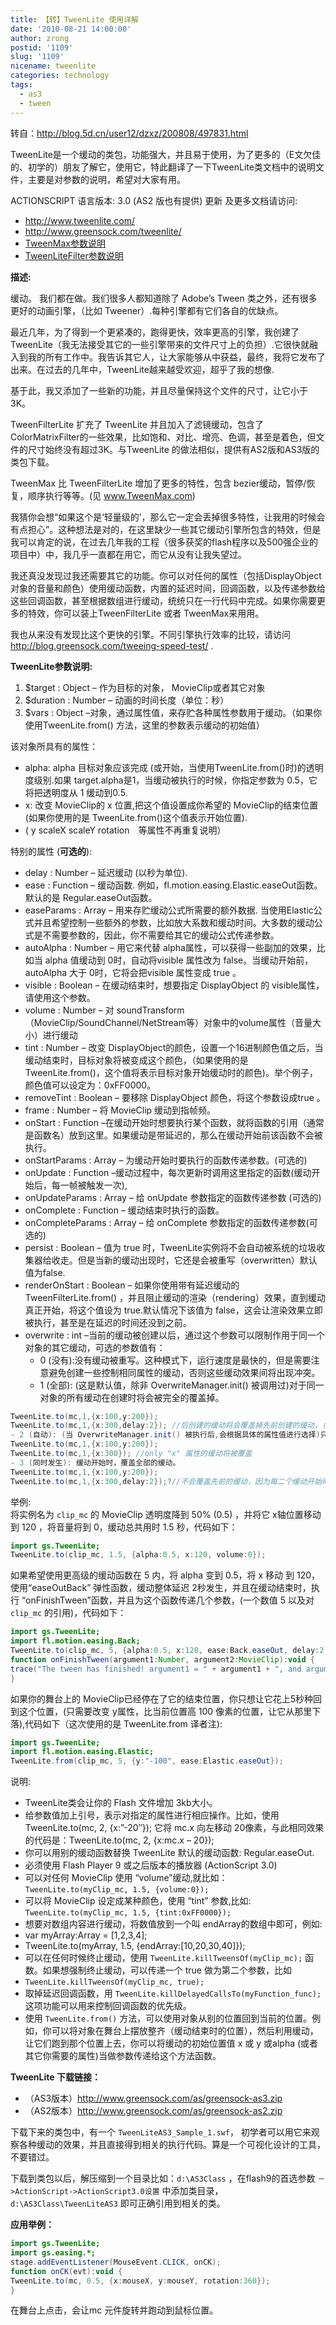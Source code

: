 ```yaml
---
title: 【转】TweenLite 使用详解
date: '2010-08-21 14:00:00'
author: zrong
postid: '1109'
slug: '1109'
nicename: tweenlite
categories: technology
tags:
  - as3
  - tween
---
```


转自：<http://blog.5d.cn/user12/dzxz/200808/497831.html>

TweenLite是一个缓动的类包，功能强大，并且易于使用，为了更多的（E文欠佳的、初学的）朋友了解它，使用它，特此翻译了一下TweenLite类文档中的说明文件，主要是对参数的说明，希望对大家有用。

ACTIONSCRIPT 语言版本: 3.0 (AS2 版也有提供)  更新 及更多文档请访问:

- <http://www.tweenlite.com/>
- <http://www.greensock.com/tweenlite/>
- [TweenMax参数说明](https://blog.zengrong.net/post/1125.html)
- [TweenLiteFilter参数说明](https://blog.zengrong.net/post/1126.html)

<!--more-->

**描述:**  

缓动。 我们都在做。我们很多人都知道除了 Adobe’s Tween 类之外，还有很多更好的动画引擎，（比如 Tweener）.每种引擎都有它们各自的优缺点。  

最近几年，为了得到一个更紧凑的，跑得更快，效率更高的引擎，我创建了TweenLite（我无法接受其它的一些引擎带来的文件尺寸上的负担）.它很快就融入到我的所有工作中。我告诉其它人，让大家能够从中获益，最终，我将它发布了出来。在过去的几年中，TweenLite越来越受欢迎，超乎了我的想像.  

基于此，我又添加了一些新的功能，并且尽量保持这个文件的尺寸，让它小于3K。

TweenFilterLite 扩充了 TweenLite 并且加入了滤镜缓动，包含了ColorMatrixFilter的一些效果，比如饱和、对比、增亮、色调，甚至是着色，但文件的尺寸始终没有超过3K。与TweenLite 的做法相似，提供有AS2版和AS3版的类包下载。  

TweenMax 比 TweenFilterLite 增加了更多的特性，包含 bezier缓动，暂停/恢复，顺序执行等等。(见 www.TweenMax.com)  

我猜你会想“如果这个是‘轻量级的’，那么它一定会丢掉很多特性，让我用的时候会有点担心”。这种想法是对的，在这里缺少一些其它缓动引擎所包含的特效，但是我可以肯定的说，在过去几年我的工程（很多获奖的flash程序以及500强企业的项目中）中，我几乎一直都在用它，而它从没有让我失望过。  

我还真没发现过我还需要其它的功能。你可以对任何的属性（包括DisplayObject对象的音量和颜色）使用缓动函数，内置的延迟时间，回调函数，以及传递参数给这些回调函数，甚至根据数组进行缓动，统统只在一行代码中完成。如果你需要更多的特效，你可以装上TweenFilterLite 或者 TweenMax来用用。  

我也从来没有发现比这个更快的引擎。不同引擎执行效率的比较，请访问 <http://blog.greensock.com/tweeing-speed-test/> .

**TweenLite参数说明:**

1.  $target : Object – 作为目标的对象， MovieClip或者其它对象
2.  $duration : Number – 动画的时间长度（单位：秒）
3.  $vars : Object –对象，通过属性值，来存贮各种属性参数用于缓动。（如果你使用TweenLite.from() 方法，这里的参数表示缓动的初始值）

该对象所具有的属性：

-   alpha: alpha 目标对象应该完成 (或开始，当使用TweenLite.from()时)的透明度级别.如果 target.alpha是1，当缓动被执行的时候，你指定参数为 0.5，它将把透明度从 1 缓动到0.5.
-   x: 改变 MovieClip的 x 位置,把这个值设置成你希望的 MovieClip的结束位置(如果你使用的是 TweenLite.from()这个值表示开始位置).
-   ( y scaleX scaleY rotation　等属性不再重复说明）

特别的属性 (**可选的**):

-   delay : Number – 延迟缓动 (以秒为单位).
-   ease : Function – 缓动函数. 例如，fl.motion.easing.Elastic.easeOut函数。默认的是 Regular.easeOut函数。
-   easeParams : Array – 用来存贮缓动公式所需要的额外数据. 当使用Elastic公式并且希望控制一些额外的参数，比如放大系数和缓动时间。大多数的缓动公式是不需要参数的，因此，你不需要给其它的缓动公式传递参数。
-   autoAlpha : Number – 用它来代替 alpha属性，可以获得一些副加的效果，比如当 alpha 值缓动到 0时，自动将visible 属性改为 false。当缓动开始前，autoAlpha 大于 0时，它将会把visible 属性变成 true 。
-   visible : Boolean – 在缓动结束时，想要指定 DisplayObject 的 visible属性，请使用这个参数。
-   volume : Number – 对 soundTransform（MovieClip/SoundChannel/NetStream等）对象中的volume属性（音量大小）进行缓动
-   tint : Number – 改变 DisplayObject的颜色，设置一个16进制颜色值之后，当缓动结束时，目标对象将被变成这个颜色，（如果使用的是TweenLite.from()，这个值将表示目标对象开始缓动时的颜色)。举个例子，颜色值可以设定为：0xFF0000。
-   removeTint : Boolean – 要移除 DisplayObject 颜色，将这个参数设成true 。
-   frame : Number – 将 MovieClip 缓动到指帧频。
-   onStart : Function –在缓动开始时想要执行某个函数，就将函数的引用（通常是函数名）放到这里。如果缓动是带延迟的，那么在缓动开始前该函数不会被执行。
-   onStartParams : Array – 为缓动开始时要执行的函数传递参数。(可选的)
-   onUpdate : Function –缓动过程中，每次更新时调用这里指定的函数(缓动开始后，每一帧被触发一次),
-   onUpdateParams : Array – 给 onUpdate 参数指定的函数传递参数 (可选的)
-   onComplete : Function – 缓动结束时执行的函数。
-   onCompleteParams : Array – 给 onComplete 参数指定的函数传递参数(可选的)
-   persist : Boolean – 值为 true 时，TweenLite实例将不会自动被系统的垃圾收集器给收走。但是当新的缓动出现时，它还是会被重写（overwritten）默认值为false.
-   renderOnStart : Boolean – 如果你使用带有延迟缓动的TweenFilterLite.from() ，并且阻止缓动的渲染（rendering）效果，直到缓动真正开始，将这个值设为 true.默认情况下该值为 false，这会让渲染效果立即被执行，甚至是在延迟的时间还没到之前。
-   overwrite : int –当前的缓动被创建以后，通过这个参数可以限制作用于同一个对象的其它缓动，可选的参数值有：  
    - 0 (没有):没有缓动被重写。这种模式下，运行速度是最快的，但是需要注意避免创建一些控制相同属性的缓动，否则这些缓动效果间将出现冲突。  
    - 1 (全部): (这是默认值，除非 OverwriteManager.init()
    被调用过)对于同一对象的所有缓动在创建时将会被完全的覆盖掉。

``` actionscript
TweenLite.to(mc,1,{x:100,y:200});
TweenLite.to(mc,1,{x:300,delay:2}); //后创建的缓动将会覆盖掉先前创建的缓动，（可以起到这样的作用：缓动进行到一半时被中断，执行新的缓动 译者注）
- 2 (自动): (当 OverwriteManager.init() 被执行后,会根据具体的属性值进行选择)只覆盖对同一属性的缓动。
TweenLite.to(mc,1,{x:100,y:200});
TweenLite.to(mc,1,{x:300}); //only "x" 属性的缓动将被覆盖
- 3 (同时发生): 缓动开始时，覆盖全部的缓动。
TweenLite.to(mc,1,{x:100,y:200});
TweenLite.to(mc,1,{x:300,delay:2});?//不会覆盖先前的缓动，因为每二个缓动开始时，第一个缓动已经结束了。
```

举例:  
将实例名为 `clip_mc` 的 MovieClip 透明度降到 50% (0.5) ，并将它 x轴位置移动到 120 ，将音量将到 0，缓动总共用时 1.5 秒，代码如下：

``` actionscript
import gs.TweenLite;
TweenLite.to(clip_mc, 1.5, {alpha:0.5, x:120, volume:0});
```

如果希望使用更高级的缓动函数在 5 内，将 alpha 变到 0.5，将 x 移动 到 120，使用“easeOutBack” 弹性函数，缓动整体延迟 2秒发生，并且在缓动结束时，执行 “onFinishTween”函数，并且为这个函数传递几个参数，(一个数值 5 以及对 `clip_mc` 的引用)，代码如下：

``` actionscript
import gs.TweenLite;
import fl.motion.easing.Back;
TweenLite.to(clip_mc, 5, {alpha:0.5, x:120, ease:Back.easeOut, delay:2, onComplete: onFinishTween, onCompleteParams:[5, clip_mc]});
function onFinishTween(argument1:Number, argument2:MovieClip):void {
trace("The tween has finished! argument1 = " + argument1 + ", and argument2 = " + argument2);
}
```

如果你的舞台上的 MovieClip已经停在了它的结束位置，你只想让它花上5秒种回到这个位置，(只需要改变 y属性，比当前位置高 100 像素的位置，让它从那里下落),代码如下（这次使用的是 TweenLite.from 译者注):

``` actionscript
import gs.TweenLite;
import fl.motion.easing.Elastic;
TweenLite.from(clip_mc, 5, {y:"-100", ease:Elastic.easeOut});
```

说明:

-   TweenLite类会让你的 Flash 文件增加 3kb大小。
-   给参数值加上引号，表示对指定的属性进行相应操作。比如，使用 TweenLite.to(mc, 2, {x:”-20″}); 它将 mc.x 向左移动 20像素，与此相同效果的代码是：TweenLite.to(mc, 2, {x:mc.x – 20});
-   你可以用别的缓动函数替换 TweenLite 默认的缓动函数: Regular.easeOut.
-   必须使用 Flash Player 9 或之后版本的播放器 (ActionScript 3.0)
-   可以对任何 MovieClip 使用 “volume”缓动,就比如： `TweenLite.to(myClip_mc, 1.5, {volume:0});`
-   可以将 MovieClip 设定成某种颜色，使用 “tint” 参数,比如:  `TweenLite.to(myClip_mc, 1.5, {tint:0xFF0000});`
-   想要对数组内容进行缓动，将数值放到一个叫 endArray的数组中即可，例如:
-   var myArray:Array = [1,2,3,4];
-   TweenLite.to(myArray, 1.5, {endArray:[10,20,30,40]});
-   可以在任何时候终止缓动，使用 `TweenLite.killTweensOf(myClip_mc);` 函数。如果想强制终止缓动，可以传递一个 true 做为第二个参数，比如
-   `TweenLite.killTweensOf(myClip_mc, true);`
-   取掉延迟回调函数，用 `TweenLite.killDelayedCallsTo(myFunction_func);` 这项功能可以用来控制回调函数的优先级。
-   使用 `TweenLite.from()` 方法，可以使用对象从别的位置回到当前的位置。例如，你可以将对象在舞台上摆放整齐（缓动结束时的位置），然后利用缓动，让它们跑到那个位置上去，你可以将缓动的初始位置值 x 或 y 或alpha (或者其它你需要的属性)当做参数传递给这个方法函数。

**TweenLite 下载链接：**

- （AS3版本）<http://www.greensock.com/as/greensock-as3.zip>
- （AS2版本）<http://www.greensock.com/as/greensock-as2.zip>

下载下来的类包中，有一个 `TweenLiteAS3_Sample_1.swf`， 初学者可以用它来观察各种缓动的效果，并且直接得到相关的执行代码。算是一个可视化设计的工具，不要错过。  

下载到类包以后，解压缩到一个目录比如：`d:\AS3Class` ，在flash9的首选参数 `－>ActionScript->ActionScript3.0设置` 中添加类目录，`d:\AS3Class\TweenLiteAS3` 即可正确引用到相关的类。

**应用举例：**

``` actionscript
import gs.TweenLite;
import gs.easing.*;
stage.addEventListener(MouseEvent.CLICK, onCK);
function onCK(evt):void {
TweenLite.to(mc, 0.5, {x:mouseX, y:mouseY, rotation:360});
}
```

在舞台上点击，会让mc 元件旋转并跑动到鼠标位置。

